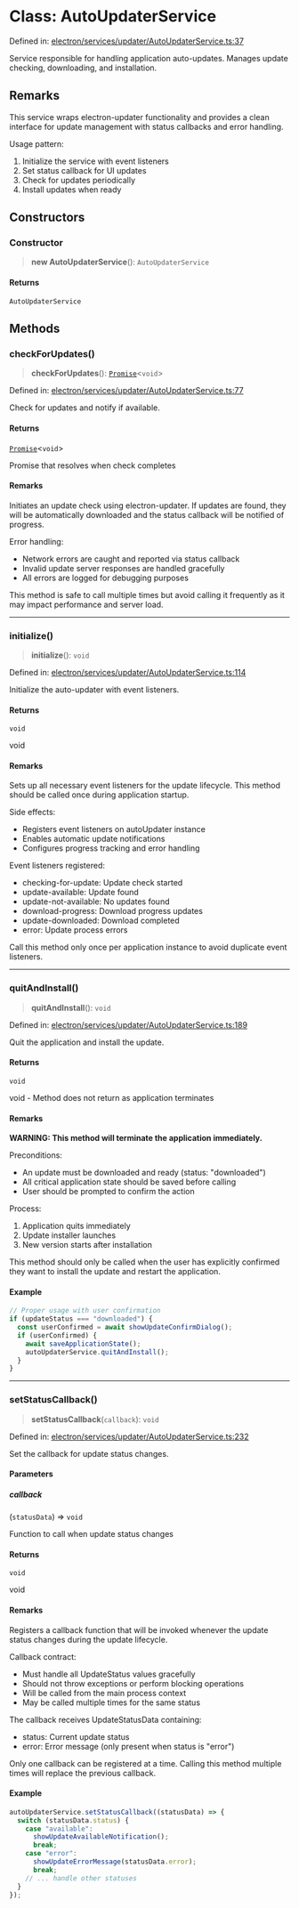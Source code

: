 # Class: AutoUpdaterService

Defined in: [electron/services/updater/AutoUpdaterService.ts:37](https://github.com/Nick2bad4u/Uptime-Watcher/blob/dca5483e793478722cd3e6e125cafcec5fc771f0/electron/services/updater/AutoUpdaterService.ts#L37)

Service responsible for handling application auto-updates.
Manages update checking, downloading, and installation.

## Remarks

This service wraps electron-updater functionality and provides a clean
interface for update management with status callbacks and error handling.

Usage pattern:
1. Initialize the service with event listeners
2. Set status callback for UI updates
3. Check for updates periodically
4. Install updates when ready

## Constructors

### Constructor

> **new AutoUpdaterService**(): `AutoUpdaterService`

#### Returns

`AutoUpdaterService`

## Methods

### checkForUpdates()

> **checkForUpdates**(): [`Promise`](https://developer.mozilla.org/docs/Web/JavaScript/Reference/Global_Objects/Promise)\<`void`\>

Defined in: [electron/services/updater/AutoUpdaterService.ts:77](https://github.com/Nick2bad4u/Uptime-Watcher/blob/dca5483e793478722cd3e6e125cafcec5fc771f0/electron/services/updater/AutoUpdaterService.ts#L77)

Check for updates and notify if available.

#### Returns

[`Promise`](https://developer.mozilla.org/docs/Web/JavaScript/Reference/Global_Objects/Promise)\<`void`\>

Promise that resolves when check completes

#### Remarks

Initiates an update check using electron-updater. If updates are found,
they will be automatically downloaded and the status callback will be
notified of progress.

Error handling:
- Network errors are caught and reported via status callback
- Invalid update server responses are handled gracefully
- All errors are logged for debugging purposes

This method is safe to call multiple times but avoid calling it
frequently as it may impact performance and server load.

***

### initialize()

> **initialize**(): `void`

Defined in: [electron/services/updater/AutoUpdaterService.ts:114](https://github.com/Nick2bad4u/Uptime-Watcher/blob/dca5483e793478722cd3e6e125cafcec5fc771f0/electron/services/updater/AutoUpdaterService.ts#L114)

Initialize the auto-updater with event listeners.

#### Returns

`void`

void

#### Remarks

Sets up all necessary event listeners for the update lifecycle.
This method should be called once during application startup.

Side effects:
- Registers event listeners on autoUpdater instance
- Enables automatic update notifications
- Configures progress tracking and error handling

Event listeners registered:
- checking-for-update: Update check started
- update-available: Update found
- update-not-available: No updates found
- download-progress: Download progress updates
- update-downloaded: Download completed
- error: Update process errors

Call this method only once per application instance to avoid
duplicate event listeners.

***

### quitAndInstall()

> **quitAndInstall**(): `void`

Defined in: [electron/services/updater/AutoUpdaterService.ts:189](https://github.com/Nick2bad4u/Uptime-Watcher/blob/dca5483e793478722cd3e6e125cafcec5fc771f0/electron/services/updater/AutoUpdaterService.ts#L189)

Quit the application and install the update.

#### Returns

`void`

void - Method does not return as application terminates

#### Remarks

**WARNING: This method will terminate the application immediately.**

Preconditions:
- An update must be downloaded and ready (status: "downloaded")
- All critical application state should be saved before calling
- User should be prompted to confirm the action

Process:
1. Application quits immediately
2. Update installer launches
3. New version starts after installation

This method should only be called when the user has explicitly
confirmed they want to install the update and restart the application.

#### Example

```typescript
// Proper usage with user confirmation
if (updateStatus === "downloaded") {
  const userConfirmed = await showUpdateConfirmDialog();
  if (userConfirmed) {
    await saveApplicationState();
    autoUpdaterService.quitAndInstall();
  }
}
```

***

### setStatusCallback()

> **setStatusCallback**(`callback`): `void`

Defined in: [electron/services/updater/AutoUpdaterService.ts:232](https://github.com/Nick2bad4u/Uptime-Watcher/blob/dca5483e793478722cd3e6e125cafcec5fc771f0/electron/services/updater/AutoUpdaterService.ts#L232)

Set the callback for update status changes.

#### Parameters

##### callback

(`statusData`) => `void`

Function to call when update status changes

#### Returns

`void`

void

#### Remarks

Registers a callback function that will be invoked whenever the update
status changes during the update lifecycle.

Callback contract:
- Must handle all UpdateStatus values gracefully
- Should not throw exceptions or perform blocking operations
- Will be called from the main process context
- May be called multiple times for the same status

The callback receives UpdateStatusData containing:
- status: Current update status
- error: Error message (only present when status is "error")

Only one callback can be registered at a time. Calling this method
multiple times will replace the previous callback.

#### Example

```typescript
autoUpdaterService.setStatusCallback((statusData) => {
  switch (statusData.status) {
    case "available":
      showUpdateAvailableNotification();
      break;
    case "error":
      showUpdateErrorMessage(statusData.error);
      break;
    // ... handle other statuses
  }
});
```
